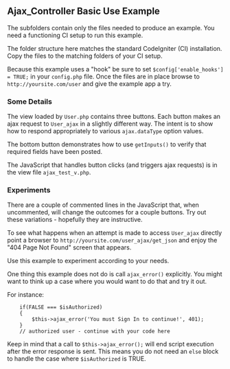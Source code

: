 ## Ajax_Controller Basic Use Example
The subfolders contain only the files needed to produce an example. You need a functioning CI setup to run this example.

The folder structure here matches the standard CodeIgniter (CI) installation.
Copy the files to the matching folders of your CI setup. 

Because this example uses a "hook" be sure to set `$config['enable_hooks'] = TRUE;` in your `config.php` file.
Once the files are in place browse to `http://yoursite.com/user` and give the example app a try.


### Some Details
The view loaded by `User.php` contains three buttons. Each button makes an ajax request to `User_ajax` in a slightly different way. 
The intent is to show how to respond appropriately to various `ajax.dataType` option values. 

The bottom button demonstrates how to use `getInputs()` to verify that required fields have been posted.

The JavaScript that handles button clicks (and triggers ajax requests) is in the view file `ajax_test_v.php`.

### Experiments
There are a couple of commented lines in the JavaScript that, when uncommented, will change the outcomes for a couple buttons. Try out these
variations - hopefully they are instructive. 

To see what happens when an attempt is made to access `User_ajax` directly point a browser to
`http://yoursite.com/user_ajax/get_json` and enjoy the "404 Page Not Found" screen that appears.

Use this example to experiment according to your needs.

One thing this example does not do is call `ajax_error()` explicitly. You might want to think up a case where you would
want to do that and try it out. 

For instance:

        if(FALSE === $isAuthorized)
        {
            $this->ajax_error('You must Sign In to continue!', 401);
        }
        // authorized user - continue with your code here

Keep in mind that a call to `$this->ajax_error();` will end script execution after the error response
is sent. This means you do not need an `else` block to handle the case where `$isAuthorized` is TRUE.
 

